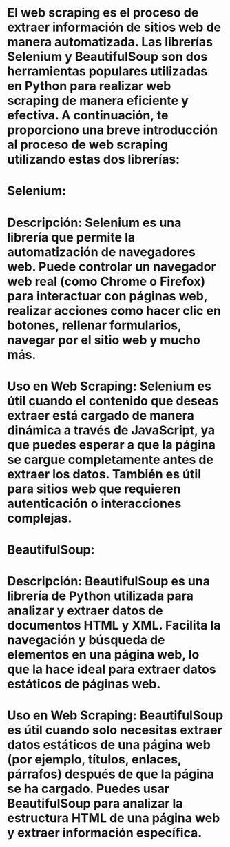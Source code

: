 # El web scraping es el proceso de extraer información de sitios web de manera automatizada. Las librerías Selenium y BeautifulSoup son dos herramientas populares utilizadas en Python para realizar web scraping de manera eficiente y efectiva. A continuación, te proporciono una breve introducción al proceso de web scraping utilizando estas dos librerías:

# Selenium:
# Descripción: Selenium es una librería que permite la automatización de navegadores web. Puede controlar un navegador web real (como Chrome o Firefox) para interactuar con páginas web, realizar acciones como hacer clic en botones, rellenar formularios, navegar por el sitio web y mucho más.
# Uso en Web Scraping: Selenium es útil cuando el contenido que deseas extraer está cargado de manera dinámica a través de JavaScript, ya que puedes esperar a que la página se cargue completamente antes de extraer los datos. También es útil para sitios web que requieren autenticación o interacciones complejas.
# BeautifulSoup:
# Descripción: BeautifulSoup es una librería de Python utilizada para analizar y extraer datos de documentos HTML y XML. Facilita la navegación y búsqueda de elementos en una página web, lo que la hace ideal para extraer datos estáticos de páginas web.
# Uso en Web Scraping: BeautifulSoup es útil cuando solo necesitas extraer datos estáticos de una página web (por ejemplo, títulos, enlaces, párrafos) después de que la página se ha cargado. Puedes usar BeautifulSoup para analizar la estructura HTML de una página web y extraer información específica.

